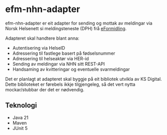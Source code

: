 # efm-nhn-adapter

efm-nhn-adapter er eit adapter for sending og mottak av meldingar via Norsk Helsenett si meldingsteneste (DPH) frå [eFormidling](https://github.com/digdir/efm-integrasjonspunkt).

Adapteret skal handtere blant anna:

- Autentisering via HelseID
- Adressering til fastlege basert på fødselsnummer
- Adressering til helseaktør via HER-id
- Sending av meldingar via NHN sitt REST-API
- Handsaming av kvitteringar og eventuelle svarmeldingar

Det er planlagt at adapteret skal byggje på eit bibliotek utvikla av KS Digital. Dette biblioteket er førebels ikkje tilgjengeleg, så det vert nytta mockar/stubbar der det er nødvendig.

## Teknologi

- Java 21
- Maven
- JUnit 5
